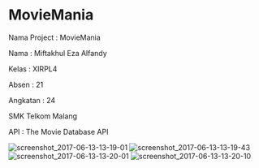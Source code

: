 # MovieMania

<p>Nama Project : MovieMania</p>
<p>Nama         : Miftakhul Eza Alfandy</p>
<p>Kelas         : XIRPL4</p>
<p>Absen : 21</p>
<p>Angkatan : 24</p>
<p>SMK Telkom Malang</p>

<p>API  : The Movie Database API</p>

![screenshot_2017-06-13-13-19-01](https://user-images.githubusercontent.com/22139481/27068620-30811222-503b-11e7-813c-9eab1fc79616.png)
![screenshot_2017-06-13-13-19-43](https://user-images.githubusercontent.com/22139481/27068630-37b727ca-503b-11e7-919d-a81d2be24243.png)
![screenshot_2017-06-13-13-20-01](https://user-images.githubusercontent.com/22139481/27068622-312d0c08-503b-11e7-98ff-8bf9ce8f431a.png)
![screenshot_2017-06-13-13-20-10](https://user-images.githubusercontent.com/22139481/27068624-3168953e-503b-11e7-9ad4-5c3380f6e612.png)
